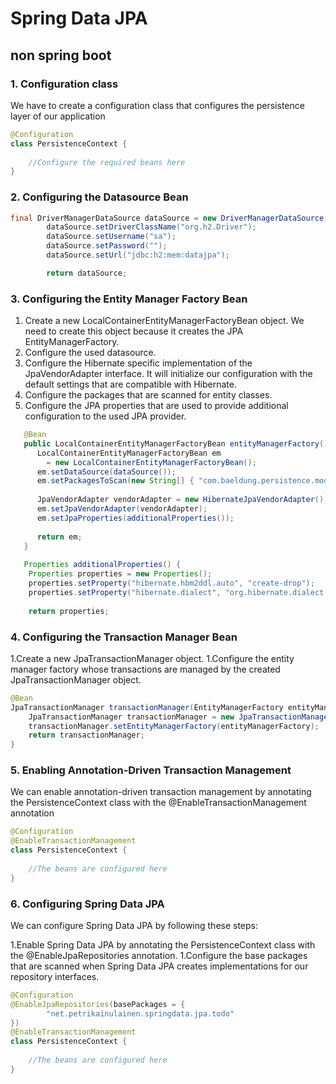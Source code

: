 # Spring Data JPA

## non spring boot

### 1. Configuration class
We have to create a configuration class that configures the persistence layer of our application

```java
@Configuration
class PersistenceContext {
 
    //Configure the required beans here
}
```

### 2. Configuring the Datasource Bean

```java
final DriverManagerDataSource dataSource = new DriverManagerDataSource();
        dataSource.setDriverClassName("org.h2.Driver");
        dataSource.setUsername("sa");
        dataSource.setPassword("");
        dataSource.setUrl("jdbc:h2:mem:datajpa");

        return dataSource;
```

### 3. Configuring the Entity Manager Factory Bean

1. Create a new LocalContainerEntityManagerFactoryBean object. We need to create this object because it creates the JPA EntityManagerFactory.
1. Configure the used datasource.
1. Configure the Hibernate specific implementation of the JpaVendorAdapter interface. It will initialize our configuration with the default settings that are compatible with Hibernate.
1. Configure the packages that are scanned for entity classes.
1. Configure the JPA properties that are used to provide additional configuration to the used JPA provider.

```java
   @Bean
   public LocalContainerEntityManagerFactoryBean entityManagerFactory() {
      LocalContainerEntityManagerFactoryBean em 
        = new LocalContainerEntityManagerFactoryBean();
      em.setDataSource(dataSource());
      em.setPackagesToScan(new String[] { "com.baeldung.persistence.model" });
 
      JpaVendorAdapter vendorAdapter = new HibernateJpaVendorAdapter();
      em.setJpaVendorAdapter(vendorAdapter);
      em.setJpaProperties(additionalProperties());
 
      return em;
   }
   
   Properties additionalProperties() {
    Properties properties = new Properties();
    properties.setProperty("hibernate.hbm2ddl.auto", "create-drop");
    properties.setProperty("hibernate.dialect", "org.hibernate.dialect.MySQL5Dialect");
        
    return properties;
   ```
   
 ### 4. Configuring the Transaction Manager Bean

1.Create a new JpaTransactionManager object.
1.Configure the entity manager factory whose transactions are managed by the created JpaTransactionManager object.

```java
@Bean
JpaTransactionManager transactionManager(EntityManagerFactory entityManagerFactory) {
    JpaTransactionManager transactionManager = new JpaTransactionManager();
    transactionManager.setEntityManagerFactory(entityManagerFactory);
    return transactionManager;
}
```

### 5. Enabling Annotation-Driven Transaction Management
We can enable annotation-driven transaction management by annotating the PersistenceContext class with the @EnableTransactionManagement annotation

```java
@Configuration
@EnableTransactionManagement
class PersistenceContext {
     
    //The beans are configured here
}
```

### 6. Configuring Spring Data JPA
We can configure Spring Data JPA by following these steps:

1.Enable Spring Data JPA by annotating the PersistenceContext class with the @EnableJpaRepositories annotation.
1.Configure the base packages that are scanned when Spring Data JPA creates implementations for our repository interfaces.

```java
@Configuration
@EnableJpaRepositories(basePackages = {
        "net.petrikainulainen.springdata.jpa.todo"
})
@EnableTransactionManagement
class PersistenceContext {
     
    //The beans are configured here
}
```
